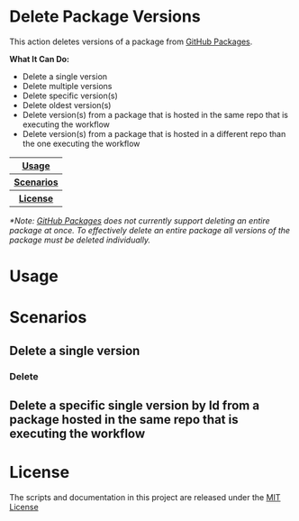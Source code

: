 # Delete Package Versions

This action deletes versions of a package from [GitHub Packages](https://github.com/features/packages). 

__What It Can Do:__

* Delete a single version
* Delete multiple versions
* Delete specific version(s) 
* Delete oldest version(s)
* Delete version(s) from a package that is hosted in the same repo that is executing the workflow
* Delete version(s) from a package that is hosted in a different repo than the one executing the workflow

<table>
  <tr>
    <th><a href="#usage">Usage</a></th>
  </tr>
  <tr>
    <th><a href="#scenarios">Scenarios</a></th>
  </tr>
    <tr>
    <th><a href="#license">License</a></th>
  </tr> 
</table>

_*Note: [GitHub Packages](https://github.com/features/packages) does not currently support deleting an entire package at once. To effectively delete an entire package all versions of the package must be deleted individually._

# Usage





# Scenarios



## Delete a single version

### Delete 



## Delete a specific single version by Id from a package hosted in the same repo that is executing the workflow





# License

The scripts and documentation in this project are released under the [MIT License](https://github.com/actions/delete-package-versions/blob/master/LICENSE)

